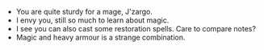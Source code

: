 - You are quite sturdy for a mage, J'zargo.
- I envy you, still so much to learn about magic.
- I see you can also cast some restoration spells. Care to compare notes?
- Magic and heavy armour is a strange combination.
